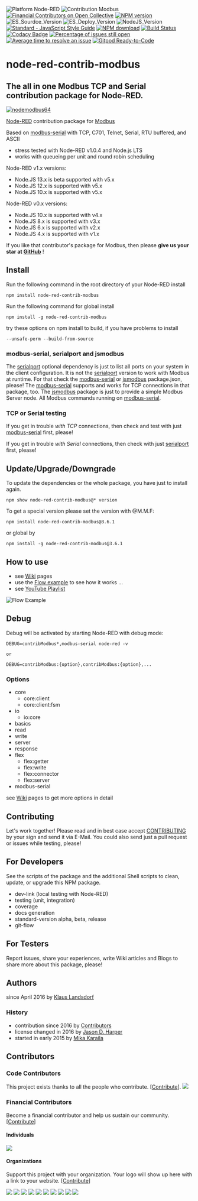 ![Platform Node-RED](http://b.repl.ca/v1/Platform-Node--RED-red.png)
![Contribution Modbus](http://b.repl.ca/v1/Contribution-Modbus-orange.png)
[![Financial Contributors on Open Collective](https://opencollective.com/node-red-contrib-modbus/all/badge.svg?label=financial+contributors)](https://opencollective.com/node-red-contrib-modbus) [![NPM version](https://badge.fury.io/js/node-red-contrib-modbus.png)](https://www.npmjs.com/package/node-red-contrib-modbus)
![ES_Sourdce_Version](http://b.repl.ca/v1/JS_Source-ES6-yellow.png)
![ES_Deploy_Version](http://b.repl.ca/v1/JS_Deploy-ES2015-yellow.png)
![NodeJS_Version](http://b.repl.ca/v1/NodeJS-LTS-green.png)
[![Standard - JavaScript Style Guide](https://img.shields.io/badge/code%20style-standard-brightgreen.svg)](http://standardjs.com/)
[![NPM download](https://img.shields.io/npm/dm/node-red-contrib-modbus.svg)](http://www.npm-stats.com/~packages/node-red-contrib-modbus)
[![Build Status](https://travis-ci.org/BiancoRoyal/node-red-contrib-modbus.svg?branch=master)](https://travis-ci.org/BiancoRoyal/node-red-contrib-modbus)
[![Codacy Badge](https://api.codacy.com/project/badge/Grade/6cbeb40ab5604b3ab99e6badc9469e8a)](https://www.codacy.com/gh/BiancoRoyal/node-red-contrib-modbus?utm_source=github.com&amp;utm_medium=referral&amp;utm_content=BiancoRoyal/node-red-contrib-modbus&amp;utm_campaign=Badge_Grade)
[![Percentage of issues still open](http://isitmaintained.com/badge/open/biancode/node-red-contrib-modbus.svg)](http://isitmaintained.com/project/biancode/node-red-contrib-modbus "Percentage of issues still open")
[![Average time to resolve an issue](http://isitmaintained.com/badge/resolution/biancode/node-red-contrib-modbus.svg)](http://isitmaintained.com/project/biancode/node-red-contrib-modbus "Average time to resolve an issue")
[![Gitpod Ready-to-Code](https://img.shields.io/badge/Gitpod-ready--to--code-blue?logo=gitpod)](https://gitpod.io/#https://github.com/BiancoRoyal/node-red-contrib-modbus)

# node-red-contrib-modbus

## The all in one Modbus TCP and Serial contribution package for Node-RED.

[![nodemodbus64](images/modbus-icon64.png)](https://www.npmjs.com/package/node-red-contrib-modbus)

[Node-RED][1] contribution package for [Modbus][8]

Based on [modbus-serial][2] with TCP, C701, Telnet, Serial, RTU buffered, and ASCII

* stress tested with Node-RED v1.0.4 and Node.js LTS
* works with queueing per unit and round robin scheduling

Node-RED v1.x versions:
* Node.JS 13.x is beta supported with v5.x
* Node.JS 12.x is supported with v5.x
* Node.JS 10.x is supported with v5.x

Node-RED v0.x versions:
* Node.JS 10.x is supported with v4.x
* Node.JS  8.x is supported with v3.x
* Node.JS  6.x is supported with v2.x
* Node.JS  4.x is supported with v1.x

If you like that contributor's package for Modbus, then please **give us your star at [GitHub][12]** !

## Install

Run the following command in the root directory of your Node-RED install

    npm install node-red-contrib-modbus

Run the following command for global install

    npm install -g node-red-contrib-modbus

try these options on npm install to build, if you have problems to install

    --unsafe-perm --build-from-source
    
### modbus-serial, serialport and jsmodbus

The [serialport][14] optional dependency is just to list all ports on your system in the client configuration.
It is not the [serialport][14] version to work with Modbus at runtime. 
For that check the [modbus-serial][2] or [jsmodbus][13] package.json, please!
The [modbus-serial][2] supports and works for TCP connections in that package, too.
The [jsmodbus][13] package is just to provide a simple Modbus Server node. 
All Modbus commands running on [modbus-serial][2].

### TCP or Serial testing
If you get in trouble *with TCP* connections, then check and test with just [modbus-serial][2] first, please!

If you get in trouble *with Serial* connections, then check with just [serialport][14] first, please!

## Update/Upgrade/Downgrade

To update the dependencies or the whole package, you have just to install again.

    npm show node-red-contrib-modbus@* version

To get a special version please set the version with @M.M.F:

    npm install node-red-contrib-modbus@3.6.1

or global by

    npm install -g node-red-contrib-modbus@3.6.1

## How to use

* see [Wiki][10] pages
* use the [Flow example][3] to see how it works ...
* see [YouTube Playlist][9]

![Flow Example](images/Screenshot01V210.png)

## Debug

Debug will be activated by starting Node-RED with debug mode:

    DEBUG=contribModbus*,modbus-serial node-red -v

    or

    DEBUG=contribModbus:{option},contribModbus:{option},...

### Options

 * core
    * core:client
    * core:client:fsm
 * io
    * io:core
 * basics
 * read
 * write
 * server
 * response
 * flex
    * flex:getter
    * flex:write
    * flex:connector
    * flex:server
 * modbus-serial
 

see [Wiki][10] pages to get more options in detail

## Contributing

Let's work together!
Please read and in best case accept [CONTRIBUTING](.github/CONTRIBUTING.md) by your sign and send it via E-Mail.
You could also send just a pull request or issues while testing, please!

## For Developers

See the scripts of the package and the additional Shell scripts to clean, update, or upgrade this NPM package.

* dev-link (local testing with Node-RED)
* testing (unit, integration)
* coverage
* docs generation
* standard-version alpha, beta, release
* git-flow

## For Testers

Report issues, share your experiences, write Wiki articles and Blogs to share more about this package, please!

## Authors

since April 2016 by [Klaus Landsdorf][4]

### History

* contribution since 2016 by [Contributors][6]
* license changed in 2016 by [Jason D. Harper][7]
* started in early 2015 by [Mika Karaila][5]

[1]:https://nodered.org
[2]:https://www.npmjs.com/package/modbus-serial
[3]:https://flows.nodered.org/flow/bf06a87e84395e4bce276714c6f5f884
[4]:https://github.com/biancode
[5]:https://github.com/mikakaraila
[6]:https://github.com/BiancoRoyal/node-red-contrib-modbus/graphs/contributors
[7]:https://github.com/jayharper
[8]:http://www.modbus.org/
[9]:http://bit.ly/2jzwjqP
[10]:https://github.com/BiancoRoyal/node-red-contrib-modbus/wiki
[11]:https://bianco-royal.cloud/supporter/
[12]:https://github.com/BiancoRoyal/node-red-contrib-modbus
[13]:https://www.npmjs.com/package/jsmodbus
[14]:https://www.npmjs.com/package/serialport

## Contributors

### Code Contributors

This project exists thanks to all the people who contribute. [[Contribute](CONTRIBUTING.md)].
<a href="https://github.com/BiancoRoyal/node-red-contrib-modbus/graphs/contributors"><img src="https://opencollective.com/node-red-contrib-modbus/contributors.svg?width=890&button=false" /></a>

### Financial Contributors

Become a financial contributor and help us sustain our community. [[Contribute](https://opencollective.com/node-red-contrib-modbus/contribute)]

#### Individuals

<a href="https://opencollective.com/node-red-contrib-modbus"><img src="https://opencollective.com/node-red-contrib-modbus/individuals.svg?width=890"></a>

#### Organizations

Support this project with your organization. Your logo will show up here with a link to your website. [[Contribute](https://opencollective.com/node-red-contrib-modbus/contribute)]

<a href="https://opencollective.com/node-red-contrib-modbus/organization/0/website"><img src="https://opencollective.com/node-red-contrib-modbus/organization/0/avatar.svg"></a>
<a href="https://opencollective.com/node-red-contrib-modbus/organization/1/website"><img src="https://opencollective.com/node-red-contrib-modbus/organization/1/avatar.svg"></a>
<a href="https://opencollective.com/node-red-contrib-modbus/organization/2/website"><img src="https://opencollective.com/node-red-contrib-modbus/organization/2/avatar.svg"></a>
<a href="https://opencollective.com/node-red-contrib-modbus/organization/3/website"><img src="https://opencollective.com/node-red-contrib-modbus/organization/3/avatar.svg"></a>
<a href="https://opencollective.com/node-red-contrib-modbus/organization/4/website"><img src="https://opencollective.com/node-red-contrib-modbus/organization/4/avatar.svg"></a>
<a href="https://opencollective.com/node-red-contrib-modbus/organization/5/website"><img src="https://opencollective.com/node-red-contrib-modbus/organization/5/avatar.svg"></a>
<a href="https://opencollective.com/node-red-contrib-modbus/organization/6/website"><img src="https://opencollective.com/node-red-contrib-modbus/organization/6/avatar.svg"></a>
<a href="https://opencollective.com/node-red-contrib-modbus/organization/7/website"><img src="https://opencollective.com/node-red-contrib-modbus/organization/7/avatar.svg"></a>
<a href="https://opencollective.com/node-red-contrib-modbus/organization/8/website"><img src="https://opencollective.com/node-red-contrib-modbus/organization/8/avatar.svg"></a>
<a href="https://opencollective.com/node-red-contrib-modbus/organization/9/website"><img src="https://opencollective.com/node-red-contrib-modbus/organization/9/avatar.svg"></a>
